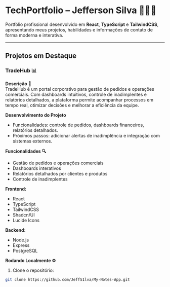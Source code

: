 # TechPortfolio – Jefferson Silva 🧑🏼‍💻

Portfólio profissional desenvolvido em **React**, **TypeScript** e **TailwindCSS**, apresentando meus projetos, habilidades e informações de contato de forma moderna e interativa.

---

## Projetos em Destaque

### TradeHub 📊
**Descrição 📎**  
TradeHub é um portal corporativo para gestão de pedidos e operações comerciais. Com dashboards intuitivos, controle de inadimplentes e relatórios detalhados, a plataforma permite acompanhar processos em tempo real, otimizar decisões e melhorar a eficiência da equipe.

**Desenvolvimento do Projeto**  
- Funcionalidades: controle de pedidos, dashboards financeiros, relatórios detalhados.  
- Próximos passos: adicionar alertas de inadimplência e integração com sistemas externos.  

**Funcionalidades 🔍**  
- Gestão de pedidos e operações comerciais  
- Dashboards interativos  
- Relatórios detalhados por clientes e produtos  
- Controle de inadimplentes  

**Frontend:**  
- React  
- TypeScript  
- TailwindCSS  
- Shadcn/UI  
- Lucide Icons  

**Backend:**  
- Node.js  
- Express  
- PostgreSQL  

**Rodando Localmente ⚙️**  
1. Clone o repositório:  
```bash
git clone https://github.com/JeffS1lva/My-Notes-App.git
